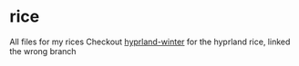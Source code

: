 # rice
 All files for my rices
Checkout [hyprland-winter](https://github.com/Colepng/rice/tree/hyprland-winter) for the hyprland rice, linked the wrong branch
